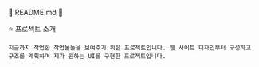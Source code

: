 🌟 README.md 🌟

⭐ 프로젝트 소개

    지금까지 작업한 작업물들을 보여주기 위한 프로젝트입니다. 웹 사이트 디자인부터 구성하고 구조를 계획하며 제가 원하는 UI를 구현한 프로젝트입니다.
